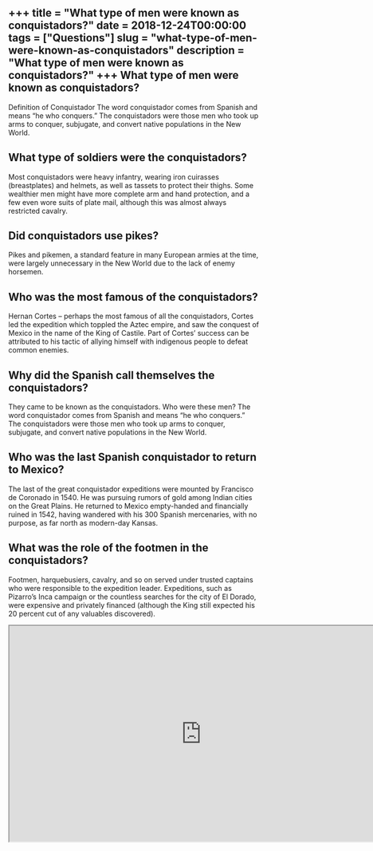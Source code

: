 +++
title = "What type of men were known as conquistadors?"
date = 2018-12-24T00:00:00
tags = ["Questions"]
slug = "what-type-of-men-were-known-as-conquistadors"
description = "What type of men were known as conquistadors?"
+++
What type of men were known as conquistadors?
---------------------------------------------

Definition of Conquistador The word conquistador comes from Spanish and means “he who conquers.” The conquistadors were those men who took up arms to conquer, subjugate, and convert native populations in the New World.

What type of soldiers were the conquistadors?
---------------------------------------------

Most conquistadors were heavy infantry, wearing iron cuirasses (breastplates) and helmets, as well as tassets to protect their thighs. Some wealthier men might have more complete arm and hand protection, and a few even wore suits of plate mail, although this was almost always restricted cavalry.

Did conquistadors use pikes?
----------------------------

Pikes and pikemen, a standard feature in many European armies at the time, were largely unnecessary in the New World due to the lack of enemy horsemen.

Who was the most famous of the conquistadors?
---------------------------------------------

Hernan Cortes – perhaps the most famous of all the conquistadors, Cortes led the expedition which toppled the Aztec empire, and saw the conquest of Mexico in the name of the King of Castile. Part of Cortes’ success can be attributed to his tactic of allying himself with indigenous people to defeat common enemies.

Why did the Spanish call themselves the conquistadors?
------------------------------------------------------

They came to be known as the conquistadors. Who were these men? The word conquistador comes from Spanish and means “he who conquers.” The conquistadors were those men who took up arms to conquer, subjugate, and convert native populations in the New World.

Who was the last Spanish conquistador to return to Mexico?
----------------------------------------------------------

The last of the great conquistador expeditions were mounted by Francisco de Coronado in 1540. He was pursuing rumors of gold among Indian cities on the Great Plains. He returned to Mexico empty-handed and financially ruined in 1542, having wandered with his 300 Spanish mercenaries, with no purpose, as far north as modern-day Kansas.

What was the role of the footmen in the conquistadors?
------------------------------------------------------

Footmen, harquebusiers, cavalry, and so on served under trusted captains who were responsible to the expedition leader. Expeditions, such as Pizarro’s Inca campaign or the countless searches for the city of El Dorado, were expensive and privately financed (although the King still expected his 20 percent cut of any valuables discovered).

<iframe allow="accelerometer; autoplay; clipboard-write; encrypted-media; gyroscope; picture-in-picture" allowfullscreen="" class="__youtube_prefs__  epyt-is-override  no-lazyload" data-no-lazy="1" data-origheight="433" data-origwidth="770" data-skipgform_ajax_framebjll="" height="433" id="_ytid_45140" loading="lazy" src="https://www.youtube.com/embed/So90Qyh2ZTA?enablejsapi=1&autoplay=0&cc_load_policy=0&cc_lang_pref=&iv_load_policy=1&loop=0&modestbranding=0&rel=1&fs=1&playsinline=0&autohide=2&theme=dark&color=red&controls=1&" title="YouTube player" width="770"></iframe>